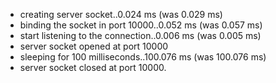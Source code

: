  * creating server socket..0.024 ms (was 0.029 ms)
 * binding the socket in port 10000..0.052 ms (was 0.057 ms)
 * start listening to the connection..0.006 ms (was 0.005 ms)
 * server socket opened at port 10000
 * sleeping for 100 milliseconds..100.076 ms (was 100.076 ms)
 * server socket closed at port 10000.

